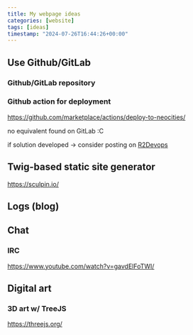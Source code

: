 ```yaml
---
title: My webpage ideas
categories: [website]
tags: [ideas]
timestamp: "2024-07-26T16:44:26+00:00"
---
```


## Use Github/GitLab
### Github/GitLab repository
### Github action for deployment
https://github.com/marketplace/actions/deploy-to-neocities/

no equivalent found on GitLab :C

if solution developed -> consider posting on [R2Devops](https://r2devops.io/marketplace)

## Twig-based static site generator
https://sculpin.io/

## Logs (blog)

## Chat

### IRC
https://www.youtube.com/watch?v=gavdElFoTWI/

## Digital art
### 3D art w/ TreeJS
https://threejs.org/
